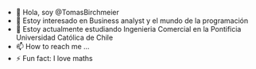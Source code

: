 - 👋 Hola, soy @TomasBirchmeier
- 👀 Estoy interesado en Business analyst y el mundo de la programación
- 🌱 Estoy actualmente estudiando Ingenieria Comercial en la Pontificia Universidad Católica de Chile
- 📫 How to reach me ...
- ⚡ Fun fact: I love maths

<!---
TomasBirchmeier/TomasBirchmeier is a ✨ special ✨ repository because its `README.md` (this file) appears on your GitHub profile.
You can click the Preview link to take a look at your changes.
--->
